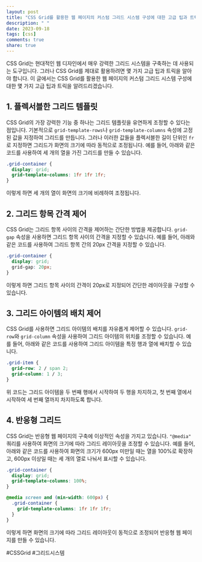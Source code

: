 ```yaml
---
layout: post
title: "CSS Grid를 활용한 웹 페이지의 커스텀 그리드 시스템 구성에 대한 고급 팁과 트릭"
description: " "
date: 2023-09-18
tags: [css]
comments: true
share: true
---
```


CSS Grid는 현대적인 웹 디자인에서 매우 강력한 그리드 시스템을 구축하는 데 사용되는 도구입니다. 그러나 CSS Grid를 제대로 활용하려면 몇 가지 고급 팁과 트릭을 알아야 합니다. 이 글에서는 CSS Grid를 활용한 웹 페이지의 커스텀 그리드 시스템 구성에 대한 몇 가지 고급 팁과 트릭을 알려드리겠습니다.

## 1. 플렉서블한 그리드 템플릿

CSS Grid의 가장 강력한 기능 중 하나는 그리드 템플릿을 유연하게 조정할 수 있다는 점입니다. 기본적으로 `grid-template-rows`나 `grid-template-columns` 속성에 고정된 값을 지정하여 그리드를 만듭니다. 그러나 이러한 값들을 플렉서블한 길이 단위인 `fr`로 지정하면 그리드가 화면의 크기에 따라 동적으로 조정됩니다. 예를 들어, 아래와 같은 코드를 사용하여 세 개의 열을 가진 그리드를 만들 수 있습니다.

```css
.grid-container {
  display: grid;
  grid-template-columns: 1fr 1fr 1fr;
}
```

이렇게 하면 세 개의 열이 화면의 크기에 비례하여 조정됩니다.

## 2. 그리드 항목 간격 제어

CSS Grid는 그리드 항목 사이의 간격을 제어하는 간단한 방법을 제공합니다. `grid-gap` 속성을 사용하면 그리드 항목 사이의 간격을 지정할 수 있습니다. 예를 들어, 아래와 같은 코드를 사용하여 그리드 항목 간의 20px 간격을 지정할 수 있습니다.

```css
.grid-container {
  display: grid;
  grid-gap: 20px;
}
```

이렇게 하면 그리드 항목 사이의 간격이 20px로 지정되어 간단한 레이아웃을 구성할 수 있습니다.

## 3. 그리드 아이템의 배치 제어

CSS Grid를 사용하면 그리드 아이템의 배치를 자유롭게 제어할 수 있습니다. `grid-row`와 `grid-column` 속성을 사용하여 그리드 아이템의 위치를 조정할 수 있습니다. 예를 들어, 아래와 같은 코드를 사용하여 그리드 아이템을 특정 행과 열에 배치할 수 있습니다.

```css
.grid-item {
  grid-row: 2 / span 2;
  grid-column: 1 / 3;
}
```

위 코드는 그리드 아이템을 두 번째 행에서 시작하여 두 행을 차지하고, 첫 번째 열에서 시작하여 세 번째 열까지 차지하도록 합니다.

## 4. 반응형 그리드

CSS Grid는 반응형 웹 페이지의 구축에 이상적인 속성을 가지고 있습니다. `"@media"` 쿼리를 사용하여 화면의 크기에 따라 그리드 레이아웃을 조정할 수 있습니다. 예를 들어, 아래와 같은 코드를 사용하여 화면의 크기가 600px 미만일 때는 열을 100%로 확장하고, 600px 이상일 때는 세 개의 열로 나눠서 표시할 수 있습니다.

```css
.grid-container {
  display: grid;
  grid-template-columns: 100%;
}

@media screen and (min-width: 600px) {
  .grid-container {
    grid-template-columns: 1fr 1fr 1fr;
  }
}
```

이렇게 하면 화면의 크기에 따라 그리드 레이아웃이 동적으로 조정되어 반응형 웹 페이지를 만들 수 있습니다.

#CSSGrid #그리드시스템